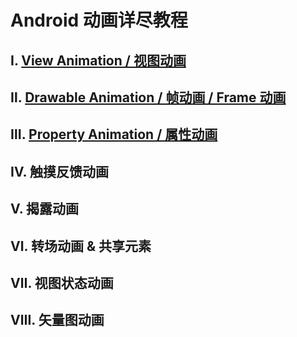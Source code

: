 # Android 动画详尽教程

## Ⅰ. [View Animation / 视图动画](https://github.com/OCNYang/Android-Animation-Set/tree/master/view-animation)

## Ⅱ. [Drawable Animation / 帧动画 / Frame 动画](https://github.com/OCNYang/Android-Animation-Set/tree/master/drawable-animation)

## Ⅲ. [Property Animation / 属性动画](https://github.com/OCNYang/Android-Animation-Set/tree/master/property-animation)  

## Ⅳ. 触摸反馈动画

## Ⅴ. 揭露动画

## Ⅵ. 转场动画 & 共享元素

## Ⅶ. 视图状态动画

## Ⅷ. 矢量图动画